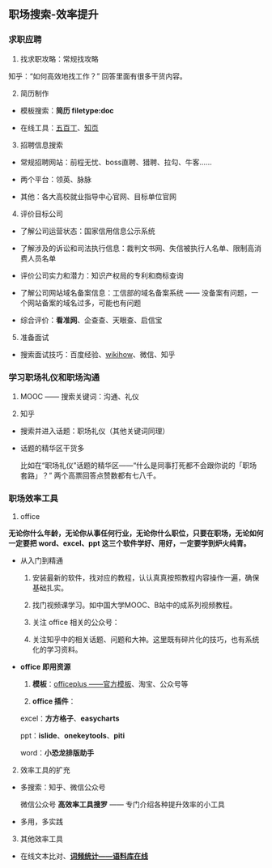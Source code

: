 ## 职场搜索-效率提升
### 求职应聘
1. 找求职攻略：常规找攻略

  知乎：“如何高效地找工作？” 回答里面有很多干货内容。

2. 简历制作

  - 模板搜索：**简历 filetype:doc**

  - 在线工具：[五百丁](https://www.500d.me)、[知页](https://www.zhiyeapp.com)

3. 招聘信息搜索

  - 常规招聘网站：前程无忧、boss直聘、猎聘、拉勾、牛客……
   
  - 两个平台：领英、脉脉

  - 其他：各大高校就业指导中心官网、目标单位官网

4. 评价目标公司

  - 了解公司运营状态：国家信用信息公示系统

  - 了解涉及的诉讼和司法执行信息：裁判文书网、失信被执行人名单、限制高消费人员名单

  - 评价公司实力和潜力：知识产权局的专利和商标查询

  - 了解公司网站域名备案信息：工信部的域名备案系统 —— 没备案有问题，一个网站备案的域名过多，可能也有问题

  - 综合评价：**看准网**、企查查、天眼查、启信宝

5. 准备面试
  
  - 搜索面试技巧：百度经验、[wikihow](https://www.wikihow.com)、微信、知乎

### 学习职场礼仪和职场沟通

1. MOOC —— 搜索关键词：沟通、礼仪

2. 知乎

  - 搜索并进入话题：职场礼仪（其他关键词同理）

  - 话题的精华区干货多

    比如在“职场礼仪”话题的精华区——“什么是同事打死都不会跟你说的「职场套路」？” 两个高票回答点赞数都有七八千。

### 职场效率工具

1. office

  **无论你什么年龄，无论你从事任何行业，无论你什么职位，只要在职场，无论如何一定要把 word、excel、ppt 这三个软件学好、用好，一定要学到炉火纯青。**
 
- 从入门到精通

  1. 安装最新的软件，找对应的教程，认认真真按照教程内容操作一遍，确保基础扎实。

  2. 找门视频课学习。如中国大学MOOC、B站中的成系列视频教程。

  3. 关注 office 相关的公众号：

  4. 关注知乎中的相关话题、问题和大神。这里既有碎片化的技巧，也有系统化的学习资料。

- **office 即用资源**

  1. **模板**：[officeplus ——官方模板](https://www.officeplus.cn/Template/Home.shtml)、淘宝、公众号等

  2. **office 插件**：

    excel：**方方格子**、**easycharts**

    ppt：**islide**、**onekeytools**、**piti**
    
    word：**小恐龙排版助手**
    
2. 效率工具的扩充

  - 多搜索：知乎、微信公众号
    
    微信公众号 **高效率工具搜罗** —— 专门介绍各种提升效率的小工具

  - 多用，多实践
  
3. 其他效率工具

  - 在线文本比对、**[词频统计——语料库在线](http://corpus.zhonghuayuwen.org/CpsTongji.aspx)**

